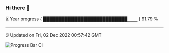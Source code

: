 ### Hi there 👋

⏳ Year progress { ███████████████████████████▁▁▁ } 91.79 %

---

⏰ Updated on Fri, 02 Dec 2022 00:57:42 GMT

![Progress Bar CI](https://github.com/liununu/liununu/workflows/Progress%20Bar%20CI/badge.svg)
